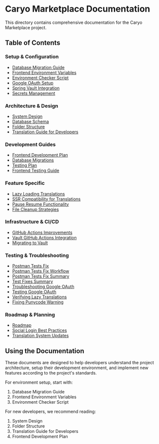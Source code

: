 # Caryo Marketplace Documentation

This directory contains comprehensive documentation for the Caryo Marketplace project.

## Table of Contents

### Setup & Configuration
- [Database Migration Guide](database_migration_guide.md)
- [Frontend Environment Variables](frontend_environment_variables.md)
- [Environment Checker Script](environment_checker_script.md)
- [Google OAuth Setup](google_oauth_setup.md)
- [Spring Vault Integration](spring_vault_integration.md)
- [Secrets Management](secrets_management.md)

### Architecture & Design
- [System Design](system_design.md)
- [Database Schema](database_schema.md)
- [Folder Structure](folder_structure.md)
- [Translation Guide for Developers](translation_guide_for_developers.md)

### Development Guides
- [Frontend Development Plan](frontend_development_plan.md)
- [Database Migrations](database_migrations.md)
- [Testing Plan](testing_plan.md)
- [Frontend Testing Guide](frontend_testing_guide.md)

### Feature Specific
- [Lazy Loading Translations](lazy_loading_translations.md)
- [SSR Compatibility for Translations](ssr_compatibility_for_translations.md)
- [Pause Resume Functionality](pause_resume_functionality.md)
- [File Cleanup Strategies](file_cleanup_strategies.md)

### Infrastructure & CI/CD
- [GitHub Actions Improvements](github_actions_improvements.md)
- [Vault GitHub Actions Integration](vault_github_actions_integration.md)
- [Migrating to Vault](migrating_to_vault.md)

### Testing & Troubleshooting
- [Postman Tests Fix](postman_tests_fix.md)
- [Postman Tests Fix Workflow](postman_tests_fix_workflow.md)
- [Postman Tests Fix Summary](postman_tests_fix_summary.md)
- [Test Fixes Summary](test_fixes_summary.md)
- [Troubleshooting Google OAuth](troubleshooting_google_oauth.md)
- [Testing Google OAuth](testing_google_oauth.md)
- [Verifying Lazy Translations](verifying_lazy_translations.md)
- [Fixing Punycode Warning](fixing_punycode_warning.md)

### Roadmap & Planning
- [Roadmap](roadmap.md)
- [Social Login Best Practices](social_login_best_practices.md)
- [Translation System Updates](translation_system_updates.md)

## Using the Documentation

These documents are designed to help developers understand the project architecture, setup their development environment, and implement new features according to the project's standards.

For environment setup, start with:
1. Database Migration Guide
2. Frontend Environment Variables
3. Environment Checker Script

For new developers, we recommend reading:
1. System Design
2. Folder Structure
3. Translation Guide for Developers
4. Frontend Development Plan
